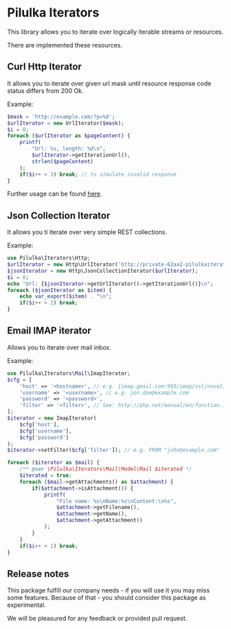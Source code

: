 # Pilulka Iterators

This library allows you to iterate over logically iterable streams or resources.

There are implemented these resources.
 
## Curl Http Iterator

It allows you to iterate over given url mask until resource response code status
 differs from 200 Ok.
 
Example: 
```php
$mask = 'http://example.com/?p=%d';
$urlIterator = new UrlIterator($mask);
$i = 0;
foreach ($urlIterator as $pageContent) {
    printf(
        "Url: %s, length: %d\n",
        $urlIterator->getIterationUrl(),
        strlen($pageContent)
    );
    if($i++ > 3) break; // to simulate invalid response
}
```
Further usage can be found [here](./examples/url-iterator.php).

## Json Collection Iterator

It allows you ti iterate over very simple REST collections.

Example:

```php
use Pilulka\Iterators\Http;
$urlIterator = new Http\UrlIterator('http://private-62aa2-pilulkaiterator.apiary-mock.com/items');
$jsonIterator = new Http\JsonCollectionIterator($urlIterator);
$i = 0;
echo "Url: {$jsonIterator->getUrlIterator()->getIterationUrl()}\n";
foreach ($jsonIterator as $item) {
    echo var_export($item) . "\n";
    if($i++ > 2) break;
}
```

## Email IMAP iterator

Allows you to iterate over mail inbox.

Example:

```php
use Pilulka\Iterators\Mail\ImapIterator;
$cfg = [
    'host' => '<hostname>', // e.g. {imap.gmail.com:993/imap/ssl/novalidate-cert}INBOX
    'username' => '<username>', // e.g. jon.doe@example.com
    'password' => '<password>',
    'filter' => '<filter>', // See: http://php.net/manual/en/function.imap-search.php
];
$iterator = new ImapIterator(
    $cfg['host'],
    $cfg['username'],
    $cfg['password']
);
$iterator->setFilter($cfg['filter']); // e.g. FROM "john@example.com"

foreach ($iterator as $mail) {
    /** @var \Pilulka\Iterators\Mail\Model\Mail $iterated */
    $iterated = true;
    foreach ($mail->getAttachments() as $attachment) {
        if($attachment->isAttachment()) {
            printf(
                "File name: %s\nName:%s\nContent:\n%s",
                $attachment->getFilename(),
                $attachment->getName(),
                $attachment->getAttachment()
            );
        }
    }
    if($i++ > 1) break;
}
```

## Release notes

This package fulfill our company needs - if you will use it you may miss some 
 features. 
 Because of that - you should consider this package as experimental.
 
We will be pleasured for any feedback or provided pull request. 